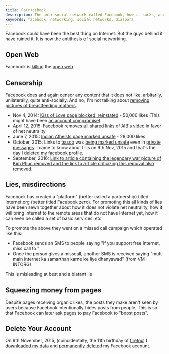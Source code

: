 ```yaml
---
title: Fa(r)cebook
description: The anti-social network called Facebook, how it sucks, and why?
keywords: facebook, networking, social networks, diaspora
---
```

Facebook could have been the best thing on Internet. But the guys behind it have ruined it. It is now the antithesis of social networking.

## Open Web ##
Facebook is [killing](https://medium.com/matter/the-web-we-have-to-save-2eb1fe15a426) the [open web](../open-web/)

## Censorship ##
Facebook does and again censor any content that it does not like, arbitarily, unilaterally, quite anti-socially. And no, I'm not talking about [removing pictures of breastfeeding mothers](http://www.theguardian.com/technology/2012/feb/21/facebook-nudity-violence-censorship-guidelines).

* Nov 4, 2014: [Kiss of Love page blocked, reinstated](http://www.thehindu.com/news/national/kerala/kiss-of-love-page-blocked-reinstated/article6561544.ece) - 50,000 likes (This might have been [an account compromise](http://www.thehindu.com/news/cities/Kochi/kiss-of-love-facebook-page-accounts-hacked/article6560728.ece))
* April 12, 2015: Facebook [removes all shared links](https://twitter.com/nixxin/status/587168394354360320) of [AIB's video](https://www.youtube.com/watch?v=mfY1NKrzqi0) in favor of net neutrality
* June 7, 2015: [Indian Atheists page marked unsafe](http://www.thehindu.com/news/cities/chennai/facebook-clips-wings-of-indian-atheists-page/article7290533.ece) - 28,000 likes
* October, 2015: Links to [tsu.co](http://www.tsu.co/asdofindia) was [being marked unsafe](http://blogjob.com/lifeandliving/2015/09/26/facebook-has-banned-tsu/) even in [private messages](http://narcosphere.narconews.com/notebook/iv-n-ulchur-rota/2015/10/why-does-facebook-censor-word-tsu). I came to know about this on 9th Nov, 2015 and that's the day I [deleted my facebook profile](#delete-your-account).
* September, 2016: [Link to article containing the legendary war picture of Kim Phuc removed and the link to article criticizing this removal also removed](http://www.aftenposten.no/meninger/kommentar/Dear-Mark-I-am-writing-this-to-inform-you-that-I-shall-not-comply-with-your-requirement-to-remove-this-picture-604156b.html).

## Lies, misdirections ##
Facebook has created a "platform" (better called a partnership) titled Internet.org (better titled Facebook zero). For promoting this all kinds of lies have been sewn together about how it does not violate net neutrality, how it will bring Internet to the remote areas that do not have Internet yet, how it can even be called a set of basic services, etc.

To promote the above they went on a missed call campaign which operated like this:

* Facebook sends an SMS to people saying "If you support free Internet, miss call to <number>"
* Once the person gives a misscall, another SMS is received saying "muft main internet ka samarthan karne ke liye dhanyawad" (from VM-INTORG)

This is misleading at best and a blatant lie

## Squeezing money from pages ##
Despite pages receiving organic likes, the posts they make aren't seen by users because Facebook intentionally hides posts from people. This is so that Facebook can later ask pages to pay Facebook to "boost posts".

<h2 id="why-i-still-use-facebook"> </h2>

## Delete Your Account ##

On 9th November, 2015, (coincidentally, the 11th birthday of [firefox](../firefox/)) I [downloaded my data](https://www.facebook.com/help/212802592074644) and [permanently delete](https://www.facebook.com/help/224562897555674/)d my Facebook account.
